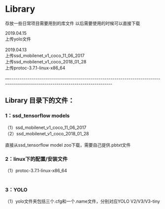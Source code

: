 # Library
存放一些日常项目需要用到的库文件
以后需要使用的时候可以直接下载

2019.04.15<br>
上传yolo文件<br>
<br>
2019.04.13<br>
上传ssd_mobilenet_v1_coco_11_06_2017<br>
上传ssd_mobilenet_v1_coco_2018_01_28<br>
上传protoc-3.7.1-linux-x86_64<br>
<br>
—----------------------------------------------------------------------------------------------------------------------------------

## Library 目录下的文件：
### 1：ssd_tensorflow models 
（1）ssd_mobilenet_v1_coco_11_06_2017<br>
（2）ssd_mobilenet_v1_coco_2018_01_28<br>
<br>
直接从ssd_tensorflow model zoo下载，需要自己提供.pbtxt文件
<br>
### 2：linux下的配置/安装文件
（1）protoc-3.7.1-linux-x86_64<br>
<br>
### 3：YOLO
（1）yolo文件夹包括三个.cfg和一个.name文件，分别对应YOLO V2/V3/V3-tiny
